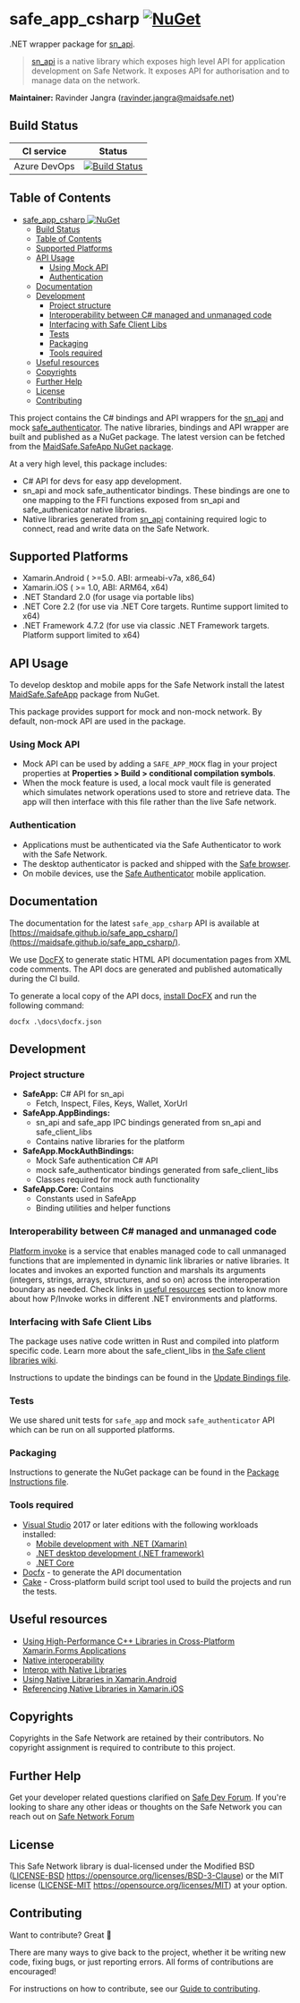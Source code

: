 # safe_app_csharp [![NuGet](https://img.shields.io/nuget/v/MaidSafe.SafeApp.svg)](https://www.nuget.org/packages/MaidSafe.SafeApp)

.NET wrapper package for [sn_api](https://github.com/maidsafe/sn_api/).

> [sn_api](https://github.com/maidsafe/sn_api/) is a native library which exposes high level API for application development on Safe Network. It exposes API for authorisation and to manage data on the network.

**Maintainer:** Ravinder Jangra (ravinder.jangra@maidsafe.net)

## Build Status

| CI service | Status |
|---|---|
| Azure DevOps | [![Build Status](https://dev.azure.com/maidsafe/SafeApp/_apis/build/status/Test%20%26%20Release%20CI?branchName=master)](https://dev.azure.com/maidsafe/SafeApp/_build/latest?definitionId=21&branchName=master) | |

## Table of Contents

- [safe_app_csharp ![NuGet](https://www.nuget.org/packages/MaidSafe.SafeApp)](#safe_app_csharp-img-srchttpsimgshieldsionugetvmaidsafesafeappsvg-altnuget)
  - [Build Status](#build-status)
  - [Table of Contents](#table-of-contents)
  - [Supported Platforms](#supported-platforms)
  - [API Usage](#api-usage)
    - [Using Mock API](#using-mock-api)
    - [Authentication](#authentication)
  - [Documentation](#documentation)
  - [Development](#development)
    - [Project structure](#project-structure)
    - [Interoperability between C# managed and unmanaged code](#interoperability-between-c-managed-and-unmanaged-code)
    - [Interfacing with Safe Client Libs](#interfacing-with-safe-client-libs)
    - [Tests](#tests)
    - [Packaging](#packaging)
    - [Tools required](#tools-required)
  - [Useful resources](#useful-resources)
  - [Copyrights](#copyrights)
  - [Further Help](#further-help)
  - [License](#license)
  - [Contributing](#contributing)

This project contains the C# bindings and API wrappers for the [sn_api](https://github.com/maidsafe/sn_api/) and mock [safe_authenticator](https://github.com/maidsafe/safe_client_libs/tree/master/safe_authenticator). The native libraries, bindings and API wrapper are built and published as a NuGet package. The latest version can be fetched from the [MaidSafe.SafeApp NuGet package](https://www.nuget.org/packages/MaidSafe.SafeApp/).

At a very high level, this package includes:

* C# API for devs for easy app development.
* sn_api and mock safe_authenticator bindings. These bindings are one to one mapping to the FFI functions exposed from sn_api and safe_authenicator native libraries.
* Native libraries generated from [sn_api](https://github.com/maidsafe/sn_api) containing required logic to connect, read and write data on the Safe Network.

## Supported Platforms

* Xamarin.Android ( >=5.0. ABI: armeabi-v7a, x86_64)
* Xamarin.iOS ( >= 1.0, ABI: ARM64, x64)
* .NET Standard 2.0 (for usage via portable libs)
* .NET Core 2.2 (for use via .NET Core targets. Runtime support limited to x64)
* .NET Framework 4.7.2 (for use via classic .NET Framework targets. Platform support limited to x64)

## API Usage

To develop desktop and mobile apps for the Safe Network install the latest [MaidSafe.SafeApp](https://www.nuget.org/packages/MaidSafe.SafeApp/) package from NuGet.

This package provides support for mock and non-mock network. By default, non-mock API are used in the package.

### Using Mock API

* Mock API can be used by adding a `SAFE_APP_MOCK` flag in your project properties at **Properties > Build > conditional compilation symbols**.
* When the mock feature is used, a local mock vault file is generated which simulates network operations used to store and retrieve data. The app will then interface with this file rather than the live Safe network.

### Authentication

* Applications must be authenticated via the Safe Authenticator to work with the Safe Network.
* The desktop authenticator is packed and shipped with the [Safe browser](https://github.com/maidsafe/sn_browser/releases/latest).
* On mobile devices, use the [Safe Authenticator](https://github.com/maidsafe/safe-authenticator-mobile/releases/latest) mobile application.

## Documentation

The documentation for the latest `safe_app_csharp` API is available at [https://maidsafe.github.io/safe_app_csharp/](https://maidsafe.github.io/safe_app_csharp/).

We use [DocFX](https://github.com/dotnet/docfx) to generate static HTML API documentation pages from XML code comments. The API docs are generated and published automatically during the CI build.

To generate a local copy of the API docs, [install DocFX](https://dotnet.github.io/docfx/tutorial/docfx_getting_started.html#2-use-docfx-as-a-command-line-tool) and run the following command:

```
docfx .\docs\docfx.json
```

## Development

### Project structure

* **SafeApp:** C# API for sn_api
  * Fetch, Inspect, Files, Keys, Wallet, XorUrl
* **SafeApp.AppBindings:**
  * sn_api and safe_app IPC bindings generated from sn_api and safe_client_libs
  * Contains native libraries for the platform
* **SafeApp.MockAuthBindings:**
  * Mock Safe authentication C# API
  * mock safe_authenticator bindings generated from safe_client_libs
  * Classes required for mock auth functionality
* **SafeApp.Core:** Contains
  * Constants used in SafeApp
  * Binding utilities and helper functions

### Interoperability between C# managed and unmanaged code

[Platform invoke](https://www.mono-project.com/docs/advanced/pinvoke/) is a service that enables managed code to call unmanaged functions that are implemented in dynamic link libraries or native libraries. It locates and invokes an exported function and marshals its arguments (integers, strings, arrays, structures, and so on) across the interoperation boundary as needed. Check links in [useful resources](#Useful-resources) section to know more about how P/Invoke works in different .NET environments and platforms.

### Interfacing with Safe Client Libs

The package uses native code written in Rust and compiled into platform specific code. Learn more about the safe_client_libs in [the Safe client libraries wiki](https://github.com/maidsafe/safe_client_libs/wiki).

Instructions to update the bindings can be found in the [Update Bindings file](./UpdateBindings.md).

### Tests

We use shared unit tests for `safe_app` and mock `safe_authenticator` API which can be run on all supported platforms.

### Packaging

Instructions to generate the NuGet package can be found in the [Package Instructions file](
https://github.com/maidsafe/safe_app_csharp/blob/master/PackageInstructions.txt).

### Tools required

* [Visual Studio](https://visualstudio.microsoft.com/) 2017 or later editions with the following workloads installed:
  * [Mobile development with .NET (Xamarin)](https://visualstudio.microsoft.com/vs/visual-studio-workloads/)
  * [.NET desktop development (.NET framework)](https://visualstudio.microsoft.com/vs/visual-studio-workloads/)
  * [.NET Core](https://dotnet.microsoft.com/download)
* [Docfx](https://github.com/dotnet/docfx) - to generate the API documentation
* [Cake](https://cakebuild.net/) - Cross-platform build script tool used to build the projects and run the tests.

## Useful resources

* [Using High-Performance C++ Libraries in Cross-Platform Xamarin.Forms Applications](https://devblogs.microsoft.com/xamarin/using-c-libraries-xamarin-forms-apps/)
* [Native interoperability](https://docs.microsoft.com/en-us/dotnet/standard/native-interop/)
* [Interop with Native Libraries](https://www.mono-project.com/docs/advanced/pinvoke/)
* [Using Native Libraries in Xamarin.Android](https://docs.microsoft.com/en-us/xamarin/android/platform/native-libraries)
* [Referencing Native Libraries in Xamarin.iOS](https://docs.microsoft.com/en-us/xamarin/ios/platform/native-interop)

## Copyrights

Copyrights in the Safe Network are retained by their contributors. No copyright assignment is required to contribute to this project.

## Further Help

Get your developer related questions clarified on [Safe Dev Forum](https://forum.safedev.org/). If you're looking to share any other ideas or thoughts on the Safe Network you can reach out on [Safe Network Forum](https://safenetforum.org/)

## License

This Safe Network library is dual-licensed under the Modified BSD ([LICENSE-BSD](LICENSE-BSD) https://opensource.org/licenses/BSD-3-Clause) or the MIT license ([LICENSE-MIT](LICENSE-MIT) https://opensource.org/licenses/MIT) at your option.

## Contributing

Want to contribute? Great :tada:

There are many ways to give back to the project, whether it be writing new code, fixing bugs, or just reporting errors. All forms of contributions are encouraged!

For instructions on how to contribute, see our [Guide to contributing](https://github.com/maidsafe/QA/blob/master/CONTRIBUTING.md).
